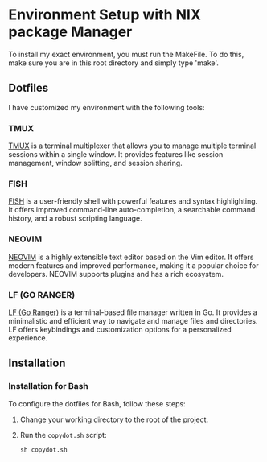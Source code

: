 # Environment Setup with NIX package Manager

To install my exact environment, you must run the MakeFile. To do this, make sure you are in this root directory and simply type 'make'.

## Dotfiles

I have customized my environment with the following tools:

### TMUX

[TMUX](https://github.com/tmux/tmux/wiki) is a terminal multiplexer that allows you to manage multiple terminal sessions within a single window. It provides features like session management, window splitting, and session sharing.

### FISH

[FISH](https://fishshell.com/) is a user-friendly shell with powerful features and syntax highlighting. It offers improved command-line auto-completion, a searchable command history, and a robust scripting language.

### NEOVIM

[NEOVIM](https://neovim.io/) is a highly extensible text editor based on the Vim editor. It offers modern features and improved performance, making it a popular choice for developers. NEOVIM supports plugins and has a rich ecosystem.

### LF (GO RANGER)

[LF (Go Ranger)](https://github.com/gokcehan/lf) is a terminal-based file manager written in Go. It provides a minimalistic and efficient way to navigate and manage files and directories. LF offers keybindings and customization options for a personalized experience.

## Installation

### Installation for Bash

To configure the dotfiles for Bash, follow these steps:

1. Change your working directory to the root of the project.

2. Run the `copydot.sh` script:

   ```shell
   sh copydot.sh
